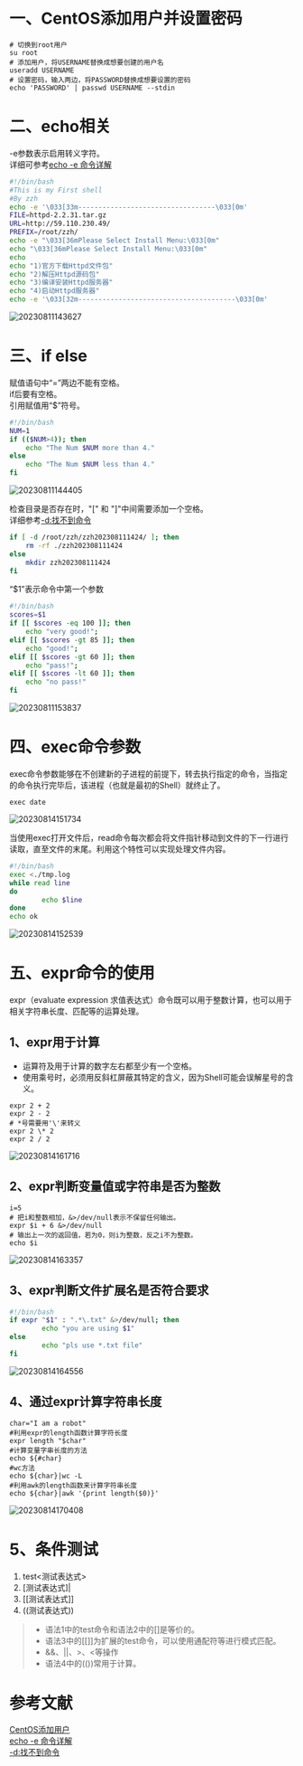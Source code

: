 # 一、CentOS添加用户并设置密码

```shell
# 切换到root用户
su root
# 添加用户，将USERNAME替换成想要创建的用户名
useradd USERNAME
# 设置密码，输入两边，将PASSWORD替换成想要设置的密码
echo 'PASSWORD' | passwd USERNAME --stdin
```

# 二、echo相关
-e参数表示启用转义字符。    
详细可参考[echo -e 命令详解](https://blog.csdn.net/qq_36412526/article/details/111411270)

```bash
#!/bin/bash
#This is my First shell
#By zzh
echo -e '\033[33m----------------------------------\033[0m'
FILE=httpd-2.2.31.tar.gz
URL=http://59.110.230.49/
PREFIX=/root/zzh/
echo -e "\033[36mPlease Select Install Menu:\033[0m"
echo "\033[36mPlease Select Install Menu:\033[0m"
echo
echo "1)官方下载Httpd文件包"
echo "2)解压Httpd源码包"
echo "3)编译安装Httpd服务器"
echo "4)启动Httpd服务器"
echo -e '\033[32m---------------------------------------\033[0m'
```

![20230811143627](https://raw.githubusercontent.com/ZZh2333/picgoResource/main/img/20230811143627.png)

# 三、if else

赋值语句中“=”两边不能有空格。  
if后要有空格。  
引用赋值用“$”符号。  

```bash
#!/bin/bash
NUM=1
if (($NUM>4)); then
    echo "The Num $NUM more than 4."
else
    echo "The Num $NUM less than 4."
fi
```

![20230811144405](https://raw.githubusercontent.com/ZZh2333/picgoResource/main/img/20230811144405.png)

检查目录是否存在时，"[" 和 "]"中间需要添加一个空格。  
详细参考[-d:找不到命令](https://qa.1r1g.com/sf/ask/1593797341/)

```bash
if [ -d /root/zzh/zzh202308111424/ ]; then
    rm -rf ./zzh202308111424
else
    mkdir zzh202308111424
fi
```

“$1”表示命令中第一个参数

```bash
#!/bin/bash
scores=$1
if [[ $scores -eq 100 ]]; then
    echo "very good!";
elif [[ $scores -gt 85 ]]; then
    echo "good!";
elif [[ $scores -gt 60 ]]; then
    echo "pass!";
elif [[ $scores -lt 60 ]]; then
    echo "no pass!"
fi

```

![20230811153837](https://raw.githubusercontent.com/ZZh2333/picgoResource/main/img/20230811153837.png)


# **四、exec命令参数**
exec命令参数能够在不创建新的子进程的前提下，转去执行指定的命令，当指定的命令执行完毕后，该进程（也就是最初的Shell）就终止了。  

```shell
exec date
```

![20230814151734](https://raw.githubusercontent.com/ZZh2333/picgoResource/main/img/20230814151734.png)

当使用exec打开文件后，read命令每次都会将文件指针移动到文件的下一行进行读取，直至文件的末尾。利用这个特性可以实现处理文件内容。

```bash
#!/bin/bash
exec <./tmp.log
while read line
do
        echo $line
done
echo ok      
```

![20230814152539](https://raw.githubusercontent.com/ZZh2333/picgoResource/main/img/20230814152539.png)

# 五、expr命令的使用
expr（evaluate expression 求值表达式）命令既可以用于整数计算，也可以用于相关字符串长度、匹配等的运算处理。

## 1、expr用于计算

+ 运算符及用于计算的数字左右都至少有一个空格。  
+ 使用乘号时，必须用反斜杠屏蔽其特定的含义，因为Shell可能会误解星号的含义。  

```shell
expr 2 + 2
expr 2 - 2
# *号需要用'\'来转义
expr 2 \* 2
expr 2 / 2
```

![20230814161716](https://raw.githubusercontent.com/ZZh2333/picgoResource/main/img/20230814161716.png)

## 2、expr判断变量值或字符串是否为整数

```shell
i=5
# 把i和整数相加，&>/dev/null表示不保留任何输出。
expr $i + 6 &>/dev/null
# 输出上一次的返回值，若为0，则i为整数，反之i不为整数。
echo $i
```

![20230814163357](https://raw.githubusercontent.com/ZZh2333/picgoResource/main/img/20230814163357.png)

## 3、expr判断文件扩展名是否符合要求

```bash
#!/bin/bash
if expr "$1" : ".*\.txt" &>/dev/null; then
        echo "you are using $1"
else
        echo "pls use *.txt file"
fi
```

![20230814164556](https://raw.githubusercontent.com/ZZh2333/picgoResource/main/img/20230814164556.png)


## 4、通过expr计算字符串长度

```shell
char="I am a robot"
#利用expr的length函数计算字符长度
expr length "$char"
#计算变量字串长度的方法
echo ${#char}
#wc方法
echo ${char}|wc -L
#利用awk的length函数来计算字符串长度
echo ${char}|awk '{print length($0)}'
```

![20230814170408](https://raw.githubusercontent.com/ZZh2333/picgoResource/main/img/20230814170408.png)

# 5、条件测试

1. test<测试表达式>
2. [测试表达式]|
3. [[测试表达式]]
4. ((测试表达式))

> + 语法1中的test命令和语法2中的[]是等价的。
> + 语法3中的[[]]为扩展的test命令，可以使用通配符等进行模式匹配。
> + &&、||、>、<等操作
> + 语法4中的(())常用于计算。

# 参考文献

[CentOS添加用户](https://www.python100.com/html/83367.html)  
[echo -e 命令详解](https://blog.csdn.net/qq_36412526/article/details/111411270)  
[-d:找不到命令](https://qa.1r1g.com/sf/ask/1593797341/)